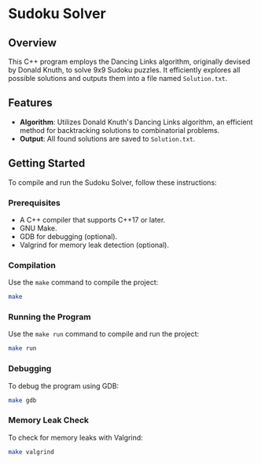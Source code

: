 # Sudoku Solver

## Overview
This C++ program employs the Dancing Links algorithm, originally devised by Donald Knuth, to solve 9x9 Sudoku puzzles. It efficiently explores all possible solutions and outputs them into a file named `Solution.txt`.

## Features
- **Algorithm**: Utilizes Donald Knuth's Dancing Links algorithm, an efficient method for backtracking solutions to combinatorial problems.
- **Output**: All found solutions are saved to `Solution.txt`.

## Getting Started
To compile and run the Sudoku Solver, follow these instructions:

### Prerequisites
- A C++ compiler that supports C++17 or later.
- GNU Make.
- GDB for debugging (optional).
- Valgrind for memory leak detection (optional).

### Compilation
Use the `make` command to compile the project:
```bash
make
```

### Running the Program
Use the `make run` command to compile and run the project:
```bash
make run
```

### Debugging
To debug the program using GDB:
```bash
make gdb
```

### Memory Leak Check
To check for memory leaks with Valgrind:
```bash
make valgrind
```
